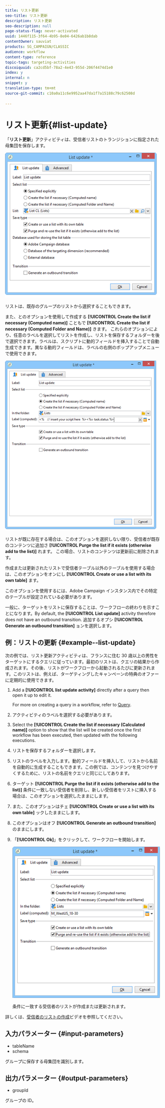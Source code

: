 ```yaml
---
title: リスト更新
seo-title: リスト更新
description: リスト更新
seo-description: null
page-status-flag: never-activated
uuid: 1446f115-3f64-4b95-8e04-6426ab1b8dab
contentOwner: sauviat
products: SG_CAMPAIGN/CLASSIC
audience: workflow
content-type: reference
topic-tags: targeting-activities
discoiquuid: ca2cd5bf-78a2-4e43-955d-206f4474d1e0
index: y
internal: n
snippet: y
translation-type: tm+mt
source-git-commit: c10a0a11c6e9952aa47da1f7a15188c79c62508d

---
```



# リスト更新{#list-update}

「**リスト更新**」アクティビティは、受信者リストのトランジションに指定された母集団を保存します。

![](assets/s_user_segmentation_update_group.png)

リストは、既存のグループのリストから選択することもできます。

また、とのオプションを使用して作成する **[!UICONTROL Create the list if necessary (Computed name)]** こともで **[!UICONTROL Create the list if necessary (Computed Folder and Name)]** きます。 これらのオプションにより、任意のラベルを選択してリストを作成し、リストを保存するフォルダーを後で選択できます。ラベルは、スクリプトに動的フィールドを挿入することで自動生成できます。異なる動的フィールドは、ラベルの右側のポップアップメニューで使用できます。

![](assets/s_user_segmentation_update_list_calc.png)

リストが既に存在する場合は、このオプションを選択しない限り、受信者が既存のコンテンツに追加さ **[!UICONTROL Purge the list if it exists (otherwise add to the list)]** れます。 この場合、リストのコンテンツは更新前に削除されます。

作成または更新されたリストで受信者テーブル以外のテーブルを使用する場合は、このオプションをオンにし **[!UICONTROL Create or use a list with its own table]** ます。

このオプションを使用するには、Adobe Campaign インスタンス内でその特定のテーブルが設定されている必要があります。

一般に、ターゲットをリストに保存することは、ワークフローの終わりを示すことになります。By default, the **[!UICONTROL List update]** activity therefore does not have an outbound transition. 追加するオプシ **[!UICONTROL Generate an outbound transition]** ョンを選択します。

## 例：リストの更新 {#example--list-update}

次の例では、リスト更新アクティビティは、フランスに住む 30 歳以上の男性をターゲットにするクエリに従っています。最初のリストは、クエリの結果から作成されます。その後、リストがワークフローから起動されるたびに更新されます。このリストは、例えば、ターゲティングしたキャンペーンの特典のオファーに定期的に使用できます。

1. Add a **[!UICONTROL list update activity]** directly after a query then open it up to edit it.

   For more on creating a query in a workflow, refer to [Query](../../workflow/using/query.md).

1. アクティビティのラベルを選択する必要があります。
1. Select the **[!UICONTROL Create the list if necessary (Calculated name)]** option to show that the list will be created once the first workflow has been executed, then updated with the following executions.
1. リストを保存するフォルダーを選択します。
1. リストのラベルを入力します。動的フィールドを挿入して、リストから名前を自動的に生成することもできます。この例では、コンテンツを見つけやすくするために、リストの名前をクエリと同じにしてあります。
1. ターゲット **[!UICONTROL Purge the list if it exists (otherwise add to the list)]** 条件に一致しない受信者を削除し、新しい受信者をリストに挿入する場合は、このオプションを選択したままにします。
1. また、このオプションはチェ **[!UICONTROL Create or use a list with its own table]** ックしたままにします。
1. このオプションはオフ **[!UICONTROL Generate an outbound transition]** のままにします。
1. 「**[!UICONTROL Ok]**」をクリックして、ワークフローを開始します。

   ![](assets/s_user_segmentation_update_list_calc_example.png)

   条件に一致する受信者のリストが作成または更新されます。

詳しくは、[受信者のリストの作成](https://docs.campaign.adobe.com/doc/AC/en/Videos/Videos.html)ビデオを参照してください。

## 入力パラメーター {#input-parameters}

* tableName
* schema

グループに保存する母集団を識別します。

## 出力パラメーター {#output-parameters}

* groupId

グループの ID。
